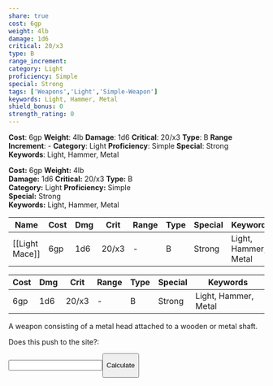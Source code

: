 ```yaml
---
share: true
cost: 6gp
weight: 4lb
damage: 1d6
critical: 20/x3
type: B
range_increment: 
category: Light
proficiency: Simple
special: Strong
tags: ['Weapons','Light','Simple-Weapon']
keywords: Light, Hammer, Metal
shield_bonus: 0
strength_rating: 0
---
```

**Cost**: 6gp **Weight**: 4lb
**Damage**: 1d6 **Critical**: 20/x3 **Type**: B
**Range Increment**: \-
**Category**: Light **Proficiency**: Simple
**Special**: Strong
**Keywords**: Light, Hammer, Metal


**Cost:** 6gp **Weight:** 4lb<br>**Damage:** 1d6 **Critical:** 20/x3 **Type:** B<br>**Category:** Light **Proficiency:** Simple<br>**Special:** Strong<br>**Keywords:** Light, Hammer, Metal<br>


| Name           | Cost | Dmg | Crit  | Range | Type | Special | Keywords             |
| -------------- | ---- | --- | ----- | ----- | ---- | ------- | -------------------- |
| [[Light Mace]] | 6gp  | 1d6 | 20/x3 | \-    | B    | Strong  | Light, Hammer, Metal |


| Cost | Dmg | Crit  | Range | Type | Special | Keywords             |
| ---- | --- | ----- | ----- | ---- | ------- | -------------------- |
| 6gp  | 1d6 | 20/x3 | \-    | B    | Strong  | Light, Hammer, Metal |


A weapon consisting of a metal head attached to a wooden or metal shaft.

<bold><span><p>Does this push to the site?:  </p></span></bold><input><button><span><p>Calculate</p></span></button>